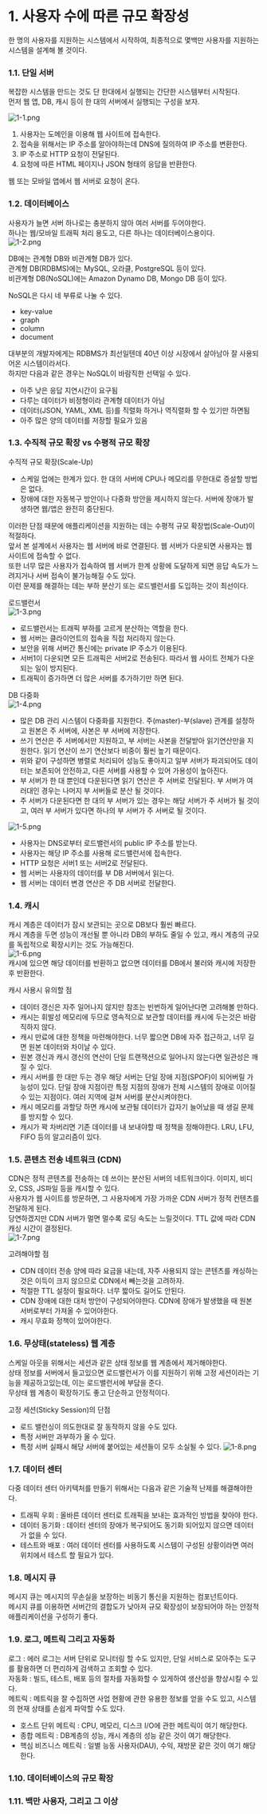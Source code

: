 # 1. 사용자 수에 따른 규모 확장성
한 명의 사용자를 지원하는 시스템에서 시작하여, 최종적으로 몇백만 사용자를 지원하는 시스템을 설계해 볼 것이다.

### 1.1. 단일 서버
복잡한 시스템을 만드는 것도 단 한대에서 실행되는 간단한 시스템부터 시작된다.  
먼저 웹 앱, DB, 캐시 등이 한 대의 서버에서 실행되는 구성을 보자.

![1-1.png](img/1-1.png)  
1. 사용자는 도메인을 이용해 웹 사이트에 접속한다.
2. 접속을 위해서는 IP 주소를 알아야하는데 DNS에 질의하여 IP 주소를 변환한다.
3. IP 주소로 HTTP 요청이 전달된다.
4. 요청에 따른 HTML 페이지나 JSON 형태의 응답을 반환한다.

웹 또는 모바일 앱에서 웹 서버로 요청이 온다.

### 1.2. 데이터베이스
사용자가 늘면 서버 하나로는 충분하지 않아 여러 서버를 두어야한다.  
하나는 웹/모바일 트래픽 처리 용도고, 다른 하나는 데이터베이스용이다.  
![1-2.png](img/1-2.png)

DB에는 관계형 DB와 비관계형 DB가 있다.  
관계형 DB(RDBMS)에는 MySQL, 오라클, PostgreSQL 등이 있다.  
비관계형 DB(NoSQL)에는 Amazon Dynamo DB, Mongo DB 등이 있다.  

NoSQL은 다시 네 부류로 나눌 수 있다. 
- key-value
- graph
- column
- document

대부분의 개발자에게는 RDBMS가 최선일텐데 40년 이상 시장에서 살아남아 잘 사용되어온 시스템이라서다.  
하지만 다음과 같은 경우는 NoSQL이 바람직한 선택일 수 있다.
- 아주 낮은 응답 지연시간이 요구됨
- 다루는 데이터가 비정형이라 관계형 데이터가 아님
- 데이터(JSON, YAML, XML 등)를 직렬화 하거나 역직렬화 할 수 있기만 하면됨
- 아주 많은 양의 데이터를 저장할 필요가 있음

### 1.3. 수직적 규모 확장 vs 수평적 규모 확장
수직적 규모 확장(Scale-Up)
- 스케일 업에는 한계가 있다. 한 대의 서버에 CPU나 메모리를 무한대로 증설할 방법은 없다.
- 장애에 대한 자동복구 방안이나 다중화 방안을 제시하지 않는다. 서버에 장애가 발생하면 웹/앱은 완전히 중단된다.

이러한 단점 때문에 애플리케이션을 지원하는 데는 수평적 규모 확장법(Scale-Out)이 적절하다.  
앞서 본 설계에서 사용자는 웹 서버에 바로 연결된다. 웹 서버가 다운되면 사용자는 웹 사이트에 접속할 수 없다.  
또한 너무 많은 사용자가 접속하여 웹 서버가 한계 상황에 도달하게 되면 응답 속도가 느려지거나 서버 접속이 불가능해질 수도 있다.  
이런 문제를 해결하는 데는 부하 분산기 또는 로드밸런서를 도입하는 것이 최선이다.

로드밸런서  
  ![1-3.png](img/1-3.png)
- 로드밸런서는 트래픽 부하를 고르게 분산하는 역할을 한다.
- 웹 서버는 클라이언트의 접속을 직접 처리하지 않는다.
- 보안을 위해 서버간 통신에는 private IP 주소가 이용된다.
- 서버1이 다운되면 모든 트래픽은 서버2로 전송된다. 따라서 웹 사이트 전체가 다운되는 일이 방지된다.
- 트래픽이 증가하면 더 많은 서버를 추가하기만 하면 된다.

DB 다중화  
![1-4.png](img/1-4.png)
- 많은 DB 관리 시스템이 다중화를 지원한다. 주(master)-부(slave) 관계를 설정하고 원본은 주 서버에, 사본은 부 서버에 저장한다.
- 쓰기 연산은 주 서버에서만 지원하고, 부 서버는 사본을 전달받아 읽기연산만을 지원한다. 읽기 연산이 쓰기 연산보다 비중이 훨씬 높기 때문이다.
- 위와 같이 구성하면 병렬로 처리되어 성능도 좋아지고 일부 서버가 파괴되어도 데이터는 보존되어 안전하고, 다른 서버를 사용할 수 있어 가용성이 높아진다.
- 부 서버가 한 대 뿐인데 다운된다면 읽기 연산은 주 서버로 전달된다. 부 서버가 여러대인 경우는 나머지 부 서버들로 분산 될 것이다.
- 주 서버가 다운된다면 한 대의 부 서버가 있는 경우는 해당 서버가 주 서버가 될 것이고, 여러 부 서버가 있다면 하나의 부 서버가 주 서버로 될 것이다.


![1-5.png](img/1-5.png)
- 사용자는 DNS로부터 로드밸런서의 public IP 주소를 받는다.
- 사용자는 해당 IP 주소를 사용해 로드밸런서에 접속한다.
- HTTP 요청은 서버1 또는 서버2로 전달된다.
- 웹 서버는 사용자의 데이터를 부 DB 서버에서 읽는다.
- 웹 서버는 데이터 변경 연산은 주 DB 서버로 전달한다.

### 1.4. 캐시
캐시 계층은 데이터가 잠시 보관되는 곳으로 DB보다 훨씬 빠르다.   
캐시 계층을 두면 성능이 개선될 뿐 아니라 DB의 부하도 줄일 수 있고, 캐시 계층의 규모를 독립적으로 확장시키는 것도 가능해진다.  
![1-6.png](img/1-6.png)  
캐시에 있으면 해당 데이터를 반환하고 없으면 데이터를 DB에서 불러와 캐시에 저장한 후 반환한다.

캐시 사용시 유의할 점
- 데이터 갱신은 자주 일어나지 않지만 참조는 빈번하게 일어난다면 고려해볼 만하다.
- 캐시는 휘발성 메모리에 두므로 영속적으로 보관할 데이터를 캐시에 두는것은 바람직하지 않다.
- 캐시 만료에 대한 정책을 마련해야한다. 너무 짧으면 DB에 자주 접근하고, 너무 길면 원본 데이터와 차이날 수 있다.
- 원본 갱신과 캐시 갱신의 연산이 단일 트랜잭션으로 일어나지 않는다면 일관성은 깨질 수 있다.
- 캐시 서버를 한 대만 두는 경우 해당 서버는 단일 장애 지점(SPOF)이 되어버릴 가능성이 있다. 단일 장애 지점이란 특정 지점의 장애가 전체 시스템의 장애로 이어질 수 있는 지점이다. 여러 지역에 걸쳐 서버를 분산시켜야한다.
- 캐시 메모리를 과할당 하면 캐시에 보관될 데이터가 갑자기 늘어났을 때 생길 문제를 방지할 수 있다.
- 캐시가 꽉 차버리면 기존 데이터를 내 보내야할 때 정책을 정해야한다. LRU, LFU, FIFO 등의 알고리즘이 있다.

### 1.5. 콘텐츠 전송 네트워크 (CDN)
CDN은 정적 콘텐츠를 전송하는 데 쓰이는 분산된 서버의 네트워크이다. 이미지, 비디오, CSS, JS파일 등을 캐시할 수 있다.  
사용자가 웹 사이트를 방문하면, 그 사용자에게 가장 가까운 CDN 서버가 정적 컨텐츠를 전달하게 된다.  
당연하겠지만 CDN 서버가 멀면 멀수록 로딩 속도는 느릴것이다.
TTL 값에 따라 CDN 캐싱 시간이 결정된다.  
![1-7.png](img/1-7.png)    

고려해야할 점
- CDN 데이터 전송 양에 따라 요금을 내는데, 자주 사용되지 않는 콘텐츠를 캐싱하는 것은 이득이 크지 않으므로 CDN에서 빼는것을 고려하자.
- 적절한 TTL 설정이 필요하다. 너무 짧아도 길어도 안된다.
- CDN 장애에 대한 대처 방안이 구성되어야한다. CDN에 장애가 발생했을 때 원본 서버로부터 가져올 수 있어야한다.
- 캐시 무효화 정책이 있어야한다.  

### 1.6. 무상태(stateless) 웹 계층
스케일 아웃을 위해서는 세션과 같은 상태 정보를 웹 계층에서 제거해야한다.  
상태 정보를 서버에서 들고있으면 로드밸런서가 이를 지원하기 위해 고정 세션이라는 기능을 제공하고있는데, 이는 로드밸런서에 부담을 준다.  
무상태 웹 계층이 확장하기도 좋고 단순하고 안정적이다.

고정 세션(Sticky Session)의 단점
- 로드 밸런싱이 의도한대로 잘 동작하지 않을 수도 있다.
- 특정 서버만 과부하가 올 수 있다.
- 특정 서버 실패시 해당 서버에 붙어있는 세션들이 모두 소실될 수 있다.
![1-8.png](1-8.png)

### 1.7. 데이터 센터
다중 데이터 센터 아키텍처를 만들기 위해서는 다음과 같은 기술적 난제를 해결해야한다.
- 트래픽 우회 : 올바른 데이터 센터로 트래픽을 보내는 효과적인 방법을 찾아야 한다.
- 데이터 동기화 : 데이터 센터의 장애가 복구되어도 동기화 되어있지 않으면 데이터가 없을 수 있다.
- 테스트와 배포 : 여러 데이터 센터를 사용하도록 시스템이 구성된 상황이라면 여러 위치에서 테스트 할 필요가 있다.

### 1.8. 메시지 큐
메시지 큐는 메시지의 무손실을 보장하는 비동기 통신을 지원하는 컴포넌트이다.  
메시지 큐를 이용하면 서버간의 결합도가 낮아져 규모 확장성이 보장되어야 하는 안정적 애플리케이션을 구성하기 좋다.

### 1.9. 로그, 메트릭 그리고 자동화
로그 : 에러 로그는 서버 단위로 모니터링 할 수도 있지만, 단일 서비스로 모아주는 도구를 활용하면 더 편리하게 검색하고 조회할 수 있다.  
자동화 : 빌드, 테스트, 배포 등의 절차를 자동화할 수 있게하여 생산성을 향상시킬 수 있다.  
메트릭 : 메트릭을 잘 수집하면 사업 현황에 관한 유용한 정보를 얻을 수도 있고, 시스템의 현재 상태를 손쉽게 파악할 수도 있다.
- 호스트 단위 메트릭 : CPU, 메모리, 디스크 I/O에 관한 메트릭이 여기 해당한다.
- 종합 메트릭 : DB계층의 성능, 캐시 계층의 성능 같은 것이 여기 해당한다.
- 핵심 비즈니스 메트릭 : 일별 능동 사용자(DAU), 수익, 재방문 같은 것이 여기 해당한다.

### 1.10. 데이터베이스의 규모 확장
### 1.11. 백만 사용자, 그리고 그 이상
